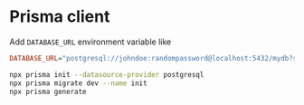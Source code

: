 # Prisma client

Add `DATABASE_URL` environment variable like

```ini
DATABASE_URL="postgresql://johndoe:randompassword@localhost:5432/mydb?schema=public"
```

```bash
npx prisma init --datasource-provider postgresql
npx prisma migrate dev --name init
npx prisma generate
```

